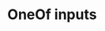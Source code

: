 ---
slug: oneof-inputs
version: v1.347.0
title: OneOf inputs
tags: ['Script editor', 'Flow editor']
description: Added new type of input `oneOf@, that displays an option between multiple objects.
features:
  [
    'OneOf support in TypeScript scripts and their auto-generated UIs.',
    'OneOf support in flow inputs and their auto-generated UIs.',
    'OneOf support in any UI-built schema',
  ]
docs: /docs/core_concepts/json_schema_and_parsing#oneof
video: /videos/oneof.mp4
---